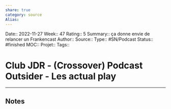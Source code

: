 ```yaml
---
share: true 
category: source
Alias:
---
```

Date:: 2022-11-27
Week:: 47
Rating:: 5
Summary:: ça donne envie de relancer un Frankencast
Author::
Source:: 
Type:: #SN/Podcast 
Status:: #finished 
MOC::
Projet:: 
Tags:: 

# Club JDR - (Crossover) Podcast Outsider - Les actual play


***

## Notes
